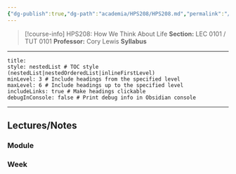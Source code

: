 ```yaml
---
{"dg-publish":true,"dg-path":"academia/HPS208/HPS208.md","permalink":"/academia/hps-208/hps-208/","tags":["course-page","cs","university"],"created":"2024-06-22T19:06:31.000-04:00","updated":"2024-11-23T19:37:11.620-05:00"}
---
```



> [!course-info] HPS208: How We Think About Life
> **Section:** LEC 0101 / TUT 0101
> **Professor:** Cory Lewis
> **Syllabus**

---

```table-of-contents
title:
style: nestedList # TOC style (nestedList|nestedOrderedList|inlineFirstLevel)
minLevel: 3 # Include headings from the specified level
maxLevel: 6 # Include headings up to the specified level
includeLinks: true # Make headings clickable
debugInConsole: false # Print debug info in Obsidian console
```

---

## Lectures/Notes

### Module



### Week


